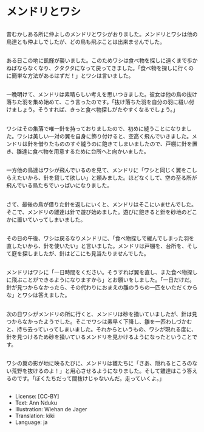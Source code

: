 # メンドリとワシ

##
昔むかしある所に仲よしのメンドリとワシがおりました。メンドリとワシは他の鳥達とも仲よしでしたが、どの鳥も飛ぶことは出来ませんでした。

##
ある日この地に飢饉が襲いました。このためワシは食べ物を探しに遠くまで歩かねばならなくなり、クタクタになって戻ってきました。「食べ物を探しに行くのに簡単な方法があるはずだ！」とワシは言いました。

##
一晩明けて、メンドリは素晴らしい考えを思いつきました。彼女は他の鳥の抜け落ちた羽を集め始めて、こう言ったのです。「抜け落ちた羽を自分の羽に縫い付けましょう。そうすれば、きっと食べ物探しがたやすくなるでしょう。」

##
ワシはその集落で唯一針を持っておりましたので、初めに縫うことになりました。ワシは美しい一対の翼を自身に飾り付けると、空高く飛んでいきました。メンドリは針を借りたもののすぐ縫うのに飽きてしまいましたので、戸棚に針を置き、雛達に食べ物を用意するために台所へと向かいました。

##
一方他の鳥達はワシが飛んでいるのを見て、メンドリに「ワシと同じく翼をこしらえたいから、針を貸して欲しい」と頼みました。ほどなくして、空の至る所が飛んでいる鳥たちでいっぱいになりました。

##
さて、最後の鳥が借りた針を返しにいくと、メンドリはそこにいませんでした。そこで、メンドリの雛達は針で遊び始めました。遊びに飽きると針を砂地のどこかに置いていってしまいました。

##
その日の午後、ワシは戻るなりメンドリに、「食べ物探しで緩んでしまった羽を直したいから、針を使いたい」と言いました。メンドリは戸棚を、台所を、そして庭を探しましたが、針はどこにも見当たりませんでした。

##
メンドリはワシに「一日時間をください。そうすれば翼を直し、また食べ物探しに飛ぶことができるようになりますから」とお願いをしました。「一日だけだ。針が見つからなかったら、その代わりにおまえの雛のうちの一匹をいただくからな」とワシは答えました。

##
次の日ワシがメンドリの所に行くと、メンドリは砂を掻いていましたが、針は見つからなかったようでした。そこでワシは素早く下降し、雛を一匹わしづかむと、持ち去っていってしまいました。それからというもの、ワシが現れる度に、針を見つけるため砂を掻いているメンドリを見かけるようになったということです。

##
ワシの翼の影が地に映るたびに、メンドリは雛たちに「さあ、隠れるところのない荒野を抜けるのよ！」と用心させるようになりました。そして雛達はこう答えるのです。「ぼくたちだって間抜けじゃないんだ。走っていくよ。」

##
* License: [CC-BY]
* Text: Ann Nduku
* Illustration: Wiehan de Jager
* Translation: kiki
* Language: ja
